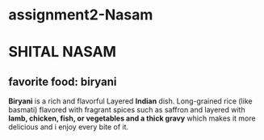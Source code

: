 # assignment2-Nasam
# SHITAL NASAM
## favorite food: biryani

**Biryani** is a rich and flavorful Layered **Indian** dish.
Long-grained rice (like basmati) flavored with fragrant spices such as saffron and layered with **lamb, chicken, fish, or vegetables and a thick gravy** which makes it more delicious and i enjoy every bite of it.<br>

